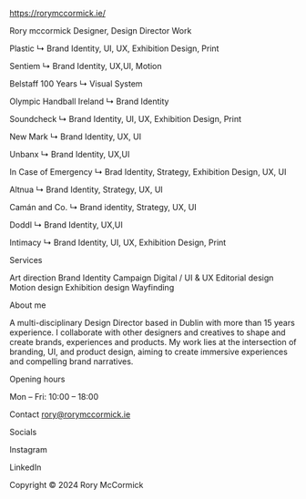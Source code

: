 <!-- Page 1 -->

<!-- og url -->
https://rorymccormick.ie/

<!-- Nav -->
Rory mccormick
Designer, Design Director
Work

<!-- Thumbnail -->
Plastic ↳ Brand Identity, UI, UX, Exhibition Design, Print

Sentiem ↳ Brand Identity, UX,UI, Motion

Belstaff 100 Years ↳ Visual System

Olympic Handball Ireland ↳ Brand Identity

Soundcheck ↳ Brand Identity, UI, UX, Exhibition Design, Print

New Mark ↳ Brand Identity, UX, UI

Unbanx ↳ Brand Identity, UX,UI

In Case of Emergency ↳ Brad Identity, Strategy, Exhibition Design, UX, UI

Altnua ↳ Brand Identity, Strategy, UX, UI

Camán and Co. ↳ Brand identity, Strategy, UX, UI

Doddl ↳ Brand Identity, UX,UI

Intimacy ↳ Brand Identity, UI, UX, Exhibition Design, Print

<!-- service -->
Services

Art direction
Brand Identity
Campaign
Digital / UI & UX
Editorial design
Motion design
Exhibition design
Wayfinding

<!-- about me -->
About me

A multi-disciplinary Design Director based in Dublin with more than 15 years experience. I collaborate with other designers and creatives to shape and create brands, experiences and products. My work lies at the intersection of branding, UI, and product design, aiming to create immersive experiences and compelling brand narratives.

<!-- footer -->

Opening hours

Mon – Fri: 10:00 – 18:00

Contact
rory@rorymccormick.ie

<!-- social link -->
Socials

Instagram

LinkedIn

<!-- cr -->
Copyright © 2024 Rory McCormick